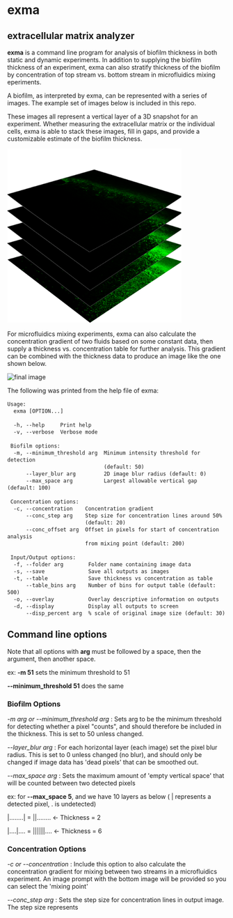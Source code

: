# exma
## extracellular matrix analyzer

**exma** is a command line program for analysis of biofilm thickness in both static and dynamic experiments. In addition to supplying the biofilm thickness of an experiment, exma can also stratify thickness of the biofilm by concentration of top stream vs. bottom stream in microfluidics mixing eperiments.

A biofilm, as interpreted by exma, can be represented with a series of images. The example set of images below is included in this repo.

These images all represent a vertical layer of a 3D snapshot for an experiment. Whether measuring the extracellular matrix or the individual cells, exma is able to stack these images, fill in gaps, and provide a customizable estimate of the biofilm thickness.

<img src="Readme/biofilm_explain.png" width="400" height="400">

For microfluidics mixing experiments, exma can also calculate the concentration gradient of two fluids based on some constant data, then supply a thickness vs. concentration table for further analysis. This gradient can be combined with the thickness data to produce an image like the one shown below.

![final image](Readme/biofilm_display_image.png)

The following was printed from the help file of exma:

```
Usage:
  exma [OPTION...]

  -h, --help     Print help
  -v, --verbose  Verbose mode

 Biofilm options:
  -m, --minimum_threshold arg  Minimum intensity threshold for detection
                               (default: 50)
      --layer_blur arg         2D image blur radius (default: 0)
      --max_space arg          Largest allowable vertical gap (default: 100)

 Concentration options:
  -c, --concentration    Concentration gradient
      --conc_step arg    Step size for concentration lines around 50%
                         (default: 20)
      --conc_offset arg  Offset in pixels for start of concentration analysis
                         from mixing point (default: 200)

 Input/Output options:
  -f, --folder arg        Folder name containing image data
  -s, --save              Save all outputs as images
  -t, --table             Save thickness vs concentration as table
      --table_bins arg    Number of bins for output table (default: 500)
  -o, --overlay           Overlay descriptive information on outputs
  -d, --display           Display all outputs to screen
      --disp_percent arg  % scale of original image size (default: 30)
```

## Command line options

Note that all options with **arg** must be followed by a space, then the argument, then another space.

ex: **-m 51** sets the minimum threshold to 51

**--minimum_threshold 51** does the same

### Biofilm Options
*-m arg or --minimum_threshold arg* : Sets arg to be the minimum threshold for detecting whether a pixel "counts", and should therefore be included in the thickness. This is set to 50 unless changed.

*--layer_blur arg* : For each horizontal layer (each image) set the pixel blur radius. This is set to 0 unless changed (no blur), and should only be changed if image data has 'dead pixels' that can be smoothed out.

*--max_space arg* : Sets the maximum amount of 'empty vertical space' that will be counted between two detected pixels

  ex: for **--max_space 5**, and we have 10 layers as below ( | represents a detected pixel, . is undetected)
  
  |........| = ||........ <- Thickness  = 2
  
  |....|.... = ||||||.... <- Thickness  = 6
  
### Concentration Options
  *-c or --concentration* : Include this option to also calculate the concentration gradient for mixing between two streams in a microfluidics experiment. An image prompt with the bottom image will be provided so you can select the 'mixing point'
  
  *--conc_step arg* : Sets the step size for concentration lines in output image. The step size represents 
